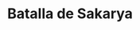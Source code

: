 ﻿---
title: "Batalla de Sakarya"
permalink: periodes_1021.html
layout: periode
dataInici: 1921-08-23
dataFi: 1921-09-13
sidebar: periodes
pares:
  - id: 1003
    title: "Guerra de Independencia Turca"
    dataInici: "(1919-05-19)"
    dataFi: "(1922-10-11)"

fills:
jocsPrincipals:
  - title: "Bloodbath at the Sakarya, August, 1921"
    bggId: 24372
    dataInici: 
    dataFi: 

jocsEscenaris:
jocsEpoca:
jocsEpocaEscenaris:
---
